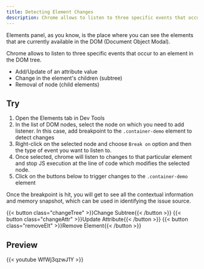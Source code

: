 ```yaml
---
title: Detecting Element Changes
description: Chrome allows to listen to three specific events that occur to an element in the DOM tree from elements panel.
---
```


Elements panel, as you know, is the place where you can see the elements that are currently available in the DOM (Document Object Modal).

Chrome allows to listen to three specific events that occur to an element in the DOM tree.

- Add/Update of an attribute value
- Change in the element's children (subtree)
- Removal of node (child elements)

## Try

1. Open the Elements tab in Dev Tools
2. In the list of DOM nodes, select the node on which you need to add listener. In this case, add breakpoint to the `.container-demo` element to detect changes
3. Right-click on the selected node and choose `Break on` option and then the type of event you want to listen to.
4. Once selected, chrome will listen to changes to that particular element and stop JS execution at the line of code which modifies the selected node.
5. Click on the buttons below to trigger changes to the `.container-demo` element

Once the breakpoint is hit, you will get to see all the contextual information and memory snapshot, which can be used in identifying the issue source.

<div>
  {{< button class="changeTree" >}}Change Subtree{{< /button >}}
  {{< button class="changeAttr" >}}Update Attribute{{< /button >}}
  {{< button class="removeElt" >}}Remove Element{{< /button >}}
</div>

<!-- This is the container.  -->
<div class="container-demo"></div>

<script src="/assets/elements/2-detecting-element-updates.js"></script>

## Preview

{{< youtube WfWj3qzwJ1Y >}}
